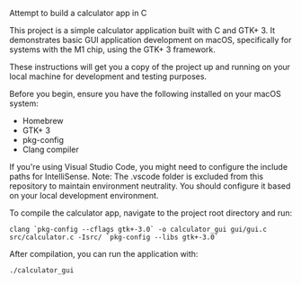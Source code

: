 Attempt to build a calculator app in C

This project is a simple calculator application built with C and GTK+ 3. It demonstrates basic GUI application development on macOS, specifically for systems with the M1 chip, using the GTK+ 3 framework.

These instructions will get you a copy of the project up and running on your local machine for development and testing purposes.

Before you begin, ensure you have the following installed on your macOS system:
- Homebrew
- GTK+ 3
- pkg-config
- Clang compiler

If you're using Visual Studio Code, you might need to configure the include paths for IntelliSense. 
Note: The .vscode folder is excluded from this repository to maintain environment neutrality. You should configure it based on your local development environment.

To compile the calculator app, navigate to the project root directory and run:
```
clang `pkg-config --cflags gtk+-3.0` -o calculator_gui gui/gui.c src/calculator.c -Isrc/ `pkg-config --libs gtk+-3.0`
```

After compilation, you can run the application with:
```
./calculator_gui
```